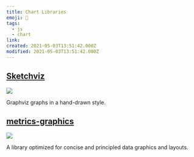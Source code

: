 ```yaml
---
title: Chart Libraries
emoji: 📝
tags:
  - js
  - chart
link:
created: 2021-05-03T13:51:42.000Z
modified: 2021-05-03T13:51:42.000Z
---
```


## [Sketchviz](https://sketchviz.com/new)

![](https://www.wangbase.com/blogimg/asset/201911/bg2019111302.jpg)

Graphviz graphs in a hand-drawn style.

## [metrics-graphics](https://github.com/metricsgraphics/metrics-graphics)

![](https://github.com/metricsgraphics/metrics-graphics/raw/master/.img/screenshot.png)

A library optimized for concise and principled data graphics and layouts.
